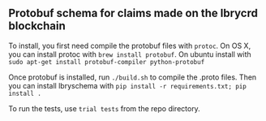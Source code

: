 ## Protobuf schema for claims made on the lbrycrd blockchain

To install, you first need compile the protobuf files with `protoc`. On OS X, you 
can install protoc with `brew install protobuf`. On ubuntu install with `sudo apt-get install protobuf-compiler python-protobuf`
 
Once protobuf is installed, run `./build.sh` to compile the .proto files. Then you can install lbryschema with `pip install -r requirements.txt; pip install .`

To run the tests, use `trial tests` from the repo directory.
